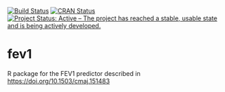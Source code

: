 [![Build Status](https://travis-ci.org/resplab/fev1.svg?branch=master)](https://travis-ci.org/resplab/fev1)
[![CRAN Status](https://www.r-pkg.org/badges/version/fev1)](https://cran.r-project.org/web/packages/fev1/index.html)
[![Project Status: Active – The project has reached a stable, usable state and is being actively developed.](https://www.repostatus.org/badges/latest/active.svg)](https://www.repostatus.org/#active)

# fev1
R package for the FEV1 predictor described in https://doi.org/10.1503/cmaj.151483
